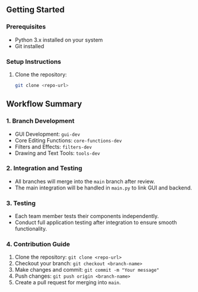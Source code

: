 ## Getting Started

### Prerequisites
- Python 3.x installed on your system
- Git installed

### Setup Instructions
1. Clone the repository:
   ```bash
   git clone <repo-url>


## Workflow Summary

### 1. Branch Development
- GUI Development: `gui-dev`
- Core Editing Functions: `core-functions-dev`
- Filters and Effects: `filters-dev`
- Drawing and Text Tools: `tools-dev`

### 2. Integration and Testing
- All branches will merge into the `main` branch after review.
- The main integration will be handled in `main.py` to link GUI and backend.

### 3. Testing
- Each team member tests their components independently.
- Conduct full application testing after integration to ensure smooth functionality.

### 4. Contribution Guide
1. Clone the repository: `git clone <repo-url>`
2. Checkout your branch: `git checkout <branch-name>`
3. Make changes and commit: `git commit -m "Your message"`
4. Push changes: `git push origin <branch-name>`
5. Create a pull request for merging into `main`.
